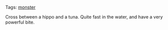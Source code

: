Tags: [monster](Monsters)

Cross between a hippo and a tuna. Quite fast in the water, and have a very powerful bite.